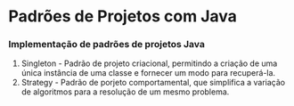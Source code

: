 <h1>Padrões de Projetos com Java</h1>

<h3>Implementação de padrões de projetos Java</h3>
<ol>
    <li>Singleton - Padrão de projeto criacional, permitindo a criação de uma única instância de uma classe e fornecer um modo para recuperá-la.</li>
    <li>Strategy - Padrão de porjeto comportamental, que simplifica a variação de algoritmos para a resolução de um mesmo problema.</li>
</ol>